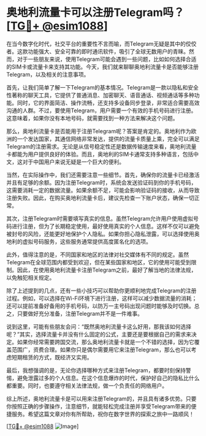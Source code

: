 # 奥地利流量卡可以注册Telegram吗？[[TG💪+ @esim1088](https://t.me/s/esim1088)]

在当今数字化时代，社交平台的重要性不言而喻，而Telegram无疑是其中的佼佼者。这款功能强大、安全可靠的即时通讯软件，吸引了全球无数用户的青睐。然而，对于一些朋友来说，使用Telegram可能会遇到一些问题，比如如何选择合适的SIM卡或流量卡来支持其功能。今天，我们就来聊聊奥地利流量卡是否能够注册Telegram，以及相关的注意事项。

首先，让我们简单了解一下Telegram的基本情况。Telegram是一款以隐私和安全性著称的聊天工具，它提供了普通消息、加密聊天、语音通话、视频通话等多种功能。同时，它的界面简洁、操作流畅，还支持多设备同步登录，非常适合需要高效沟通的人群。不过，要使用Telegram，用户需要一个有效的手机号码进行注册。这意味着，如果你没有本地号码，就需要找到一种方法来解决这个问题。

那么，奥地利流量卡是否能用于注册Telegram呢？答案是肯定的。奥地利作为欧洲的一个发达国家，其通信网络非常发达，提供的流量卡质量上乘，完全可以满足Telegram的注册需求。无论是从信号稳定性还是数据传输速度来看，奥地利流量卡都能为用户提供良好的体验。而且，奥地利的SIM卡通常支持多种语言，包括中文，这对于中国用户来说无疑是一个巨大的便利。

当然，在实际操作中，我们还需要注意一些细节。首先，确保你的流量卡已经激活并且有足够的余额。因为注册Telegram时，系统会发送验证码到你的手机号码，这需要消耗一定的数据流量。如果余额不足，可能会影响验证码的接收，从而导致注册失败。因此，在购买奥地利流量卡后，建议先检查一下账户状态，确保一切正常。

其次，注册Telegram时需要填写真实的信息。虽然Telegram允许用户使用虚拟号码进行注册，但为了长期稳定使用，最好使用真实的个人信息。这样不仅可以避免被封号的风险，还能更好地保护个人隐私。如果你担心隐私泄露，可以选择使用奥地利的虚拟号码服务，这些服务通常提供高度匿名化的选项。

此外，值得注意的是，不同国家和地区的法律对社交媒体有不同的规定。虽然Telegram在全球范围内都受到欢迎，但在某些国家和地区，它的使用可能受到限制。因此，在使用奥地利流量卡注册Telegram之前，最好了解当地的法律法规，以免触犯相关规定。

除了上述提到的几点，还有一些小技巧可以帮助你更顺利地完成Telegram的注册过程。例如，可以选择在Wi-Fi环境下进行注册，这样可以减少数据流量的消耗；还可以提前准备好备用的手机号码，以防万一主号码出现问题时能够及时切换。总之，只要做好充分准备，注册Telegram并不是一件难事。

说到这里，可能有些朋友会问：“既然奥地利流量卡这么好用，那我该如何选择呢？”其实，选择流量卡并没有什么固定的公式，主要还是要根据自己的需求来决定。如果你经常需要跨国交流，那么奥地利流量卡就是一个不错的选择，因为它覆盖范围广，资费合理。如果你只是偶尔需要用它来注册Telegram，那么也可以考虑短期租赁的方式，既经济又实用。

最后，我想强调的是，无论你选择哪种方式来注册Telegram，都要时刻保持警惕，避免泄露过多的个人信息。在这个信息爆炸的时代，保护好自己的隐私比什么都重要。同时，也要遵守相关法律法规，做一个负责任的网络用户。

综上所述，奥地利流量卡是可以用来注册Telegram的，并且具有诸多优势。只要你按照正确的步骤操作，注意细节，就能轻松完成注册并享受Telegram带来的便捷服务。希望这篇文章对你有所帮助，祝你在数字世界的探索之旅中一路顺风！ 

[[TG💪+ @esim1088](https://t.me/s/esim1088) ![Image](https://i.postimg.cc/4NQfJmqS/Snipaste-2025-05-13-00-14-12.png)]